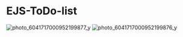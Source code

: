 # EJS-ToDo-list
![photo_6041717000952199877_y](https://user-images.githubusercontent.com/79543679/184815651-91cec8d2-f68f-4982-bc46-215c57090e45.jpeg)
![photo_6041717000952199876_y](https://user-images.githubusercontent.com/79543679/184815660-aa3d094e-6605-4978-8a59-f9b8330e17a1.jpeg)
